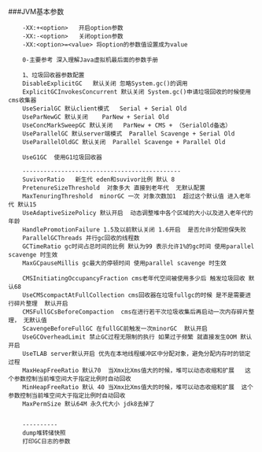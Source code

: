 

###JVM基本参数


        -XX:+<option>   开启option参数
        -XX:-<option>   关闭option参数
        -XX:<option>=<value> 将option的参数值设置成为value

        0-主要参考 深入理解Java虚拟机最后面的参数手册

        1、垃圾回收器参数配置
        DisableExplicitGC   默认关闭 忽略System.gc()的调用
        ExplicitGCInvokesConcurrent 默认关闭 System.gc()申请垃圾回收的时候使用cms收集器
        UseSerialGC 默认client模式   Serial + Serial Old
        UseParNewGC 默认关闭    ParNew + Serial Old
        UseConcMarkSweepGC 默认关闭   ParNew + CMS + （SerialOld备选）
        UseParallelGC 默认server端模式  Parallel Scavenge + Serial Old
        UseParallelOldGC 默认关闭  Parallel Scavenge + Parallel Old

        UseG1GC  使用G1垃圾回收器

        ---------------------------------------------
        SuvivorRatio   新生代 eden和suvivor比例 默认 8
        PretenureSizeThreshold  对象多大 直接到老年代  无默认配置
        MaxTenuringThreshold  minorGC 一次 对象次数加1  超过这个默认值 进入老年代 默认15
        UseAdaptiveSizePolicy 默认开启  动态调整堆中各个区域的大小以及进入老年代的年龄
        HandlePromotionFailure 1.5及以前默认关闭 1.6开启  是否允许分配担保失败
        ParallelGCThreads 并行gc回收的线程数
        GCTimeRatio gc时间占总时间的比例 默认为99 表示允许1%的gc时间 使用parallel scavenge 时生效
        MaxGCpauseMillis gc最大的停顿时间 使用parallel scavenge 时生效

        CMSInitiatingOccupancyFraction cms老年代空间被使用多少后 触发垃圾回收 默认68
        UseCMScompactAtFullCollection cms回收器在垃圾fullgc的时候 是不是需要进行碎片整理  默认开启
        CMSFullGCsBeforeCompaction  cms在进行若干次垃圾收集后再启动一次内存碎片整理， 无默认值
        ScavengeBeforeFullGC 在fullGC前触发一次minorGC  默认开启
        UseGCOverheadLimit 禁止GC过程无限制的执行 如果过于频繁 就直接发生OOM 默认开启
        UseTLAB server默认开启 优先在本地线程缓冲区中分配对象，避免分配内存时的锁定过程
        MaxHeapFreeRatio 默认70  当Xmx比Xms值大的时候，堆可以动态收缩和扩展   这个参数控制当前堆空间大于指定比例时自动回收
        MinHeapFreeRatio 默认 40 当Xmx比Xms值大的时候，堆可以动态收缩和扩展  这个参数控制当前堆空间大于指定比例时自动回收
        MaxPermSize 默认64M 永久代大小 jdk8去掉了


        ----------
        dump堆转储快照
        打印GC日志的参数







